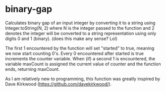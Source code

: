 # binary-gap

Calculates binary gap of an input integer by converting it to a string using Integer.toString(N, 2) where N is the integer passed to the function and 2 denotes the integer will be converted to a string representation using only digits 0 and 1 (binary). (does this make any sense? Lol)

The first 1 encountered by the function will set "started" to true, meaning we now start counting 0's. Every 0 encountered after started is true increments the counter variable. When (if) a second 1 is encountered, the variable maxCount is assigned the current value of counter and the function ends, returning maxCount.

As I am relatively new to programming, this function was greatly inspired by Dave Kirkwood (https://github.com/davekirkwood/).
